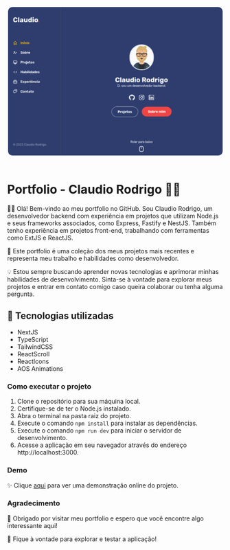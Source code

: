 <div style="text-align: center">
    <a href="https://portfolio-claudiozh.vercel.app" target="_blank">
  <img src="./public/images/og-image.png" alt="Logo do meu site" style="max-width: 500px; border-radius: 10px; margin-bottom: 20px">
    </a>
</div>

# Portfolio - Claudio Rodrigo 👨‍💻

👨‍💻 Olá! Bem-vindo ao meu portfolio no GitHub. Sou Claudio Rodrigo, um desenvolvedor backend com experiência em projetos que utilizam Node.js e seus frameworks associados, como Express, Fastify e NestJS. Também tenho experiência em projetos front-end, trabalhando com ferramentas como ExtJS e ReactJS.

🚀 Este portfolio é uma coleção dos meus projetos mais recentes e representa meu trabalho e habilidades como desenvolvedor.

💡 Estou sempre buscando aprender novas tecnologias e aprimorar minhas habilidades de desenvolvimento. Sinta-se à vontade para explorar meus projetos e entrar em contato comigo caso queira colaborar ou tenha alguma pergunta.

## 💼 Tecnologias utilizadas
* NextJS 
* TypeScript
* TailwindCSS
* ReactScroll
* ReactIcons
* AOS Animations

### Como executar o projeto 

1. Clone o repositório para sua máquina local.
2. Certifique-se de ter o Node.js instalado.
3. Abra o terminal na pasta raiz do projeto.
4. Execute o comando `npm install` para instalar as dependências.
5. Execute o comando `npm run dev` para iniciar o servidor de desenvolvimento.
6. Acesse a aplicação em seu navegador através do endereço http://localhost:3000.

### Demo
✨ Clique [aqui](https://claudiozh.vercel.app) para ver uma demonstração online do projeto.

### Agradecimento
🙌 Obrigado por visitar meu portfolio e espero que você encontre algo interessante aqui!

🚀 Fique à vontade para explorar e testar a aplicação!
